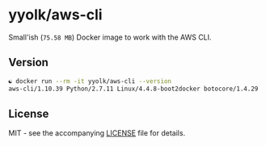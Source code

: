 # yyolk/aws-cli 

Small'ish (`75.58 MB`) Docker image to work with the AWS CLI.

## Version

```bash
☯ docker run --rm -it yyolk/aws-cli --version
aws-cli/1.10.39 Python/2.7.11 Linux/4.4.8-boot2docker botocore/1.4.29
```

## License

MIT - see the accompanying [LICENSE](LICENSE) file for details.
